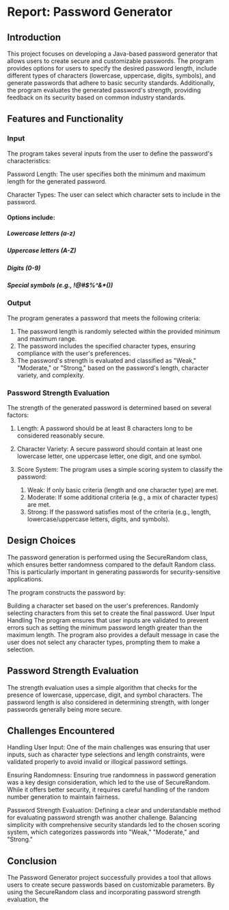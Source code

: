 # Report: Password Generator
## Introduction
This project focuses on developing a Java-based password generator that allows users to create secure and customizable passwords. The program provides options for users to specify the desired password length, include different types of characters (lowercase, uppercase, digits, symbols), and generate passwords that adhere to basic security standards. Additionally, the program evaluates the generated password's strength, providing feedback on its security based on common industry standards.

## Features and Functionality
### Input
The program takes several inputs from the user to define the password's characteristics:

Password Length: The user specifies both the minimum and maximum length for the generated password.

Character Types: The user can select which character sets to include in the password. 

#### Options include:
##### Lowercase letters (a-z)
##### Uppercase letters (A-Z)
##### Digits (0-9)
##### Special symbols (e.g., !@#$%^&*())

### Output
The program generates a password that meets the following criteria:

1. The password length is randomly selected within the provided minimum and maximum range.
2. The password includes the specified character types, ensuring compliance with the user's preferences.
3. The password's strength is evaluated and classified as "Weak," "Moderate," or "Strong," based on the password's length, character variety, and complexity.

### Password Strength Evaluation
The strength of the generated password is determined based on several factors:

1. Length: A password should be at least 8 characters long to be considered reasonably secure.
2. Character Variety: A secure password should contain at least one lowercase letter, one uppercase letter, one digit, and one symbol.
3. Score System: The program uses a simple scoring system to classify the password:

    1. Weak: If only basic criteria (length and one character type) are met.
    2. Moderate: If some additional criteria (e.g., a mix of character types) are met.
    3. Strong: If the password satisfies most of the criteria (e.g., length, lowercase/uppercase letters, digits, and symbols).

## Design Choices
The password generation is performed using the SecureRandom class, which ensures better randomness compared to the default Random class. This is particularly important in generating passwords for security-sensitive applications.

The program constructs the password by:

Building a character set based on the user's preferences. Randomly selecting characters from this set to create the final password.
User Input Handling
The program ensures that user inputs are validated to prevent errors such as setting the minimum password length greater than the maximum length. The program also provides a default message in case the user does not select any character types, prompting them to make a selection.

## Password Strength Evaluation
The strength evaluation uses a simple algorithm that checks for the presence of lowercase, uppercase, digit, and symbol characters. The password length is also considered in determining strength, with longer passwords generally being more secure.

## Challenges Encountered
Handling User Input: One of the main challenges was ensuring that user inputs, such as character type selections and length constraints, were validated properly to avoid invalid or illogical password settings.

Ensuring Randomness: Ensuring true randomness in password generation was a key design consideration, which led to the use of SecureRandom. While it offers better security, it requires careful handling of the random number generation to maintain fairness.

Password Strength Evaluation: Defining a clear and understandable method for evaluating password strength was another challenge. Balancing simplicity with comprehensive security standards led to the chosen scoring system, which categorizes passwords into "Weak," "Moderate," and "Strong."

## Conclusion
The Password Generator project successfully provides a tool that allows users to create secure passwords based on customizable parameters. By using the SecureRandom class and incorporating password strength evaluation, the